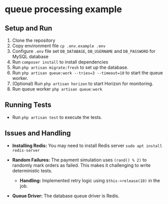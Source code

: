 # queue processing example

## Setup and Run

1.  Clone the repository
2.  Copy environment file `cp .env.example .env`
3.  Configure `.env` file set `DB_DATABASE`, `DB_USERNAME` and `DB_PASSWORD` for MySQL database
4.  Run `composer install` to install dependencies
5.  Run `php artisan migrate:fresh` to set up the database.
6.  Run `php artisan queue:work --tries=3 --timeout=10` to start the queue worker.
7.  (Optional) Run `php artisan horizon` to start Horizon for monitoring.
8.  Run queue worker `php artisan queue:work`

## Running Tests

* Run `php artisan test` to execute the tests.

## Issues and Handling

* **Installing Redis:** You may need to install Redis server `sudo apt install redis-server`

* **Random Failures:** The payment simulation uses `(rand() % 2)` to randomly mark orders as failed. This makes it challenging to write deterministic tests.
    * **Handling:** Implemented retry logic using `$this->release(10)` in the job.
* **Queue Driver:** The database queue driver is Redis.